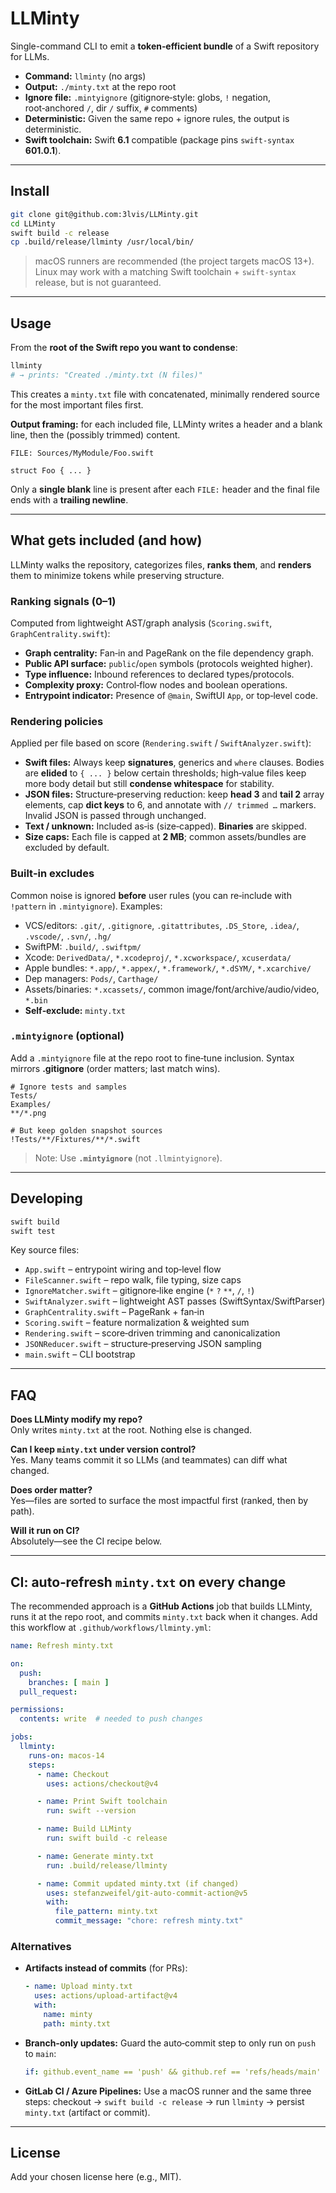 # LLMinty

Single-command CLI to emit a **token‑efficient bundle** of a Swift repository for LLMs.

- **Command:** `llminty` (no args)
- **Output:** `./minty.txt` at the repo root
- **Ignore file:** `.mintyignore` (gitignore‑style: globs, `!` negation, root‑anchored `/`, dir `/` suffix, `#` comments)
- **Deterministic:** Given the same repo + ignore rules, the output is deterministic.
- **Swift toolchain:** Swift **6.1** compatible (package pins `swift-syntax` **601.0.1**).

---

## Install

```bash
git clone git@github.com:3lvis/LLMinty.git
cd LLMinty
swift build -c release
cp .build/release/llminty /usr/local/bin/
```

> macOS runners are recommended (the project targets macOS 13+). Linux may work with a matching Swift toolchain + `swift-syntax` release, but is not guaranteed.

---

## Usage

From the **root of the Swift repo you want to condense**:

```bash
llminty
# → prints: "Created ./minty.txt (N files)"
```

This creates a `minty.txt` file with concatenated, minimally rendered source for the most important files first.

**Output framing:** for each included file, LLMinty writes a header and a blank line, then the (possibly trimmed) content.

```
FILE: Sources/MyModule/Foo.swift

struct Foo { ... }
```

Only a **single blank** line is present after each `FILE:` header and the final file ends with a **trailing newline**.

---

## What gets included (and how)

LLMinty walks the repository, categorizes files, **ranks them**, and **renders** them to minimize tokens while preserving structure.

### Ranking signals (0–1)

Computed from lightweight AST/graph analysis (`Scoring.swift`, `GraphCentrality.swift`):

- **Graph centrality:** Fan‑in and PageRank on the file dependency graph.
- **Public API surface:** `public`/`open` symbols (protocols weighted higher).
- **Type influence:** Inbound references to declared types/protocols.
- **Complexity proxy:** Control‑flow nodes and boolean operations.
- **Entrypoint indicator:** Presence of `@main`, SwiftUI `App`, or top‑level code.

### Rendering policies

Applied per file based on score (`Rendering.swift` / `SwiftAnalyzer.swift`):

- **Swift files:** Always keep **signatures**, generics and `where` clauses. Bodies are **elided** to `{ ... }` below certain thresholds; high‑value files keep more body detail but still **condense whitespace** for stability.
- **JSON files:** Structure‑preserving reduction: keep **head 3** and **tail 2** array elements, cap **dict keys** to 6, and annotate with `// trimmed …` markers. Invalid JSON is passed through unchanged.
- **Text / unknown:** Included as‑is (size‑capped). **Binaries** are skipped.
- **Size caps:** Each file is capped at **2 MB**; common assets/bundles are excluded by default.

### Built‑in excludes

Common noise is ignored **before** user rules (you can re‑include with `!pattern` in `.mintyignore`). Examples:

- VCS/editors: `.git/`, `.gitignore`, `.gitattributes`, `.DS_Store`, `.idea/`, `.vscode/`, `.svn/`, `.hg/`
- SwiftPM: `.build/`, `.swiftpm/`
- Xcode: `DerivedData/`, `*.xcodeproj/`, `*.xcworkspace/`, `xcuserdata/`
- Apple bundles: `*.app/`, `*.appex/`, `*.framework/`, `*.dSYM/`, `*.xcarchive/`
- Dep managers: `Pods/`, `Carthage/`
- Assets/binaries: `*.xcassets/`, common image/font/archive/audio/video, `*.bin`
- **Self‑exclude:** `minty.txt`

### `.mintyignore` (optional)

Add a `.mintyignore` file at the repo root to fine‑tune inclusion. Syntax mirrors **.gitignore** (order matters; last match wins).

```gitignore
# Ignore tests and samples
Tests/
Examples/
**/*.png

# But keep golden snapshot sources
!Tests/**/Fixtures/**/*.swift
```

> Note: Use **`.mintyignore`** (not `.llmintyignore`).

---

## Developing

```bash
swift build
swift test
```

Key source files:

- `App.swift` – entrypoint wiring and top‑level flow
- `FileScanner.swift` – repo walk, file typing, size caps
- `IgnoreMatcher.swift` – gitignore‑like engine (`*` `?` `**`, `/`, `!`)
- `SwiftAnalyzer.swift` – lightweight AST passes (SwiftSyntax/SwiftParser)
- `GraphCentrality.swift` – PageRank + fan‑in
- `Scoring.swift` – feature normalization & weighted sum
- `Rendering.swift` – score‑driven trimming and canonicalization
- `JSONReducer.swift` – structure‑preserving JSON sampling
- `main.swift` – CLI bootstrap

---

## FAQ

**Does LLMinty modify my repo?**  
Only writes `minty.txt` at the root. Nothing else is changed.

**Can I keep `minty.txt` under version control?**  
Yes. Many teams commit it so LLMs (and teammates) can diff what changed.

**Does order matter?**  
Yes—files are sorted to surface the most impactful first (ranked, then by path).

**Will it run on CI?**  
Absolutely—see the CI recipe below.

---

## CI: auto‑refresh `minty.txt` on every change

The recommended approach is a **GitHub Actions** job that builds LLMinty, runs it at the repo root, and commits `minty.txt` back when it changes. Add this workflow at `.github/workflows/llminty.yml`:

```yaml
name: Refresh minty.txt

on:
  push:
    branches: [ main ]
  pull_request:

permissions:
  contents: write  # needed to push changes

jobs:
  llminty:
    runs-on: macos-14
    steps:
      - name: Checkout
        uses: actions/checkout@v4

      - name: Print Swift toolchain
        run: swift --version

      - name: Build LLMinty
        run: swift build -c release

      - name: Generate minty.txt
        run: .build/release/llminty

      - name: Commit updated minty.txt (if changed)
        uses: stefanzweifel/git-auto-commit-action@v5
        with:
          file_pattern: minty.txt
          commit_message: "chore: refresh minty.txt"
```

### Alternatives

- **Artifacts instead of commits** (for PRs):
  ```yaml
  - name: Upload minty.txt
    uses: actions/upload-artifact@v4
    with:
      name: minty
      path: minty.txt
  ```

- **Branch‑only updates:** Guard the auto‑commit step to only run on `push` to `main`:
  ```yaml
  if: github.event_name == 'push' && github.ref == 'refs/heads/main'
  ```

- **GitLab CI / Azure Pipelines:** Use a macOS runner and the same three steps: checkout → `swift build -c release` → run `llminty` → persist `minty.txt` (artifact or commit).

---

## License

Add your chosen license here (e.g., MIT).


